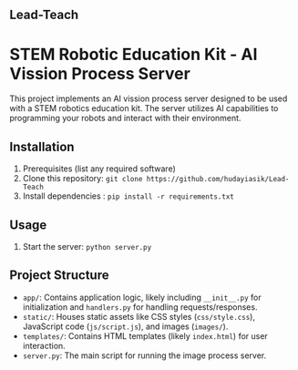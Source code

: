 ## Lead-Teach

# STEM Robotic Education Kit - AI Vission Process Server


This project implements an AI vission process server designed to be used with a STEM robotics education kit. The server utilizes AI capabilities to programming your robots and interact with their environment.


## Installation

1. Prerequisites (list any required software)
2. Clone this repository: `git clone https://github.com/hudayiasik/Lead-Teach`
3. Install dependencies : `pip install -r requirements.txt`


## Usage

1. Start the server: `python server.py`


## Project Structure

* `app/`: Contains application logic, likely including `__init__.py` for initialization and `handlers.py` for handling requests/responses.
* `static/`: Houses static assets like CSS styles (`css/style.css`), JavaScript code (`js/script.js`), and images (`images/`).
* `templates/`: Contains HTML templates (likely `index.html`) for user interaction.
* `server.py`: The main script for running the image process server.
